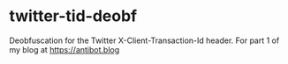 # twitter-tid-deobf
Deobfuscation for the Twitter X-Client-Transaction-Id header. For part 1 of my blog at https://antibot.blog
